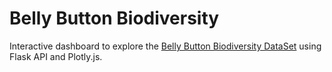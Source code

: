 # Belly Button Biodiversity

Interactive dashboard to explore the [Belly Button Biodiversity DataSet](http://robdunnlab.com/projects/belly-button-biodiversity/) using Flask API and Plotly.js.
